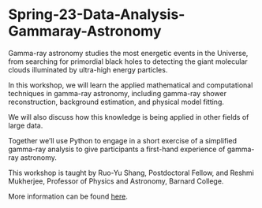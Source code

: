 # Spring-23-Data-Analysis-Gammaray-Astronomy
Gamma-ray astronomy studies the most energetic events in the Universe, from searching for primordial black holes to detecting the giant molecular clouds illuminated by ultra-high energy particles.

In this workshop, we will learn the applied mathematical and computational techniques in gamma-ray astronomy, including gamma-ray shower reconstruction, background estimation, and physical model fitting.

We will also discuss how this knowledge is being applied in other fields of large data.

Together we’ll use Python to engage in a short exercise of a simplified gamma-ray analysis to give participants a first-hand experience of gamma-ray astronomy.

This workshop is taught by Ruo-Yu Shang, Postdoctoral Fellow, and Reshmi Mukherjee, Professor of Physics and Astronomy, Barnard College.

More information can be found [here](https://csc.barnard.edu/events/gamma-ray-astronomy).

